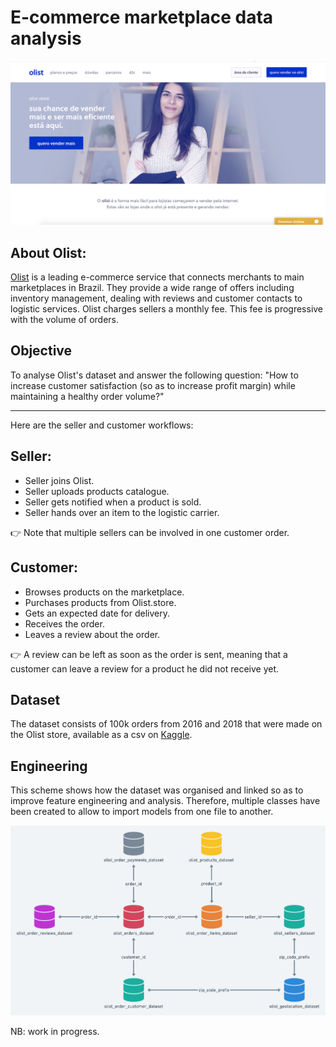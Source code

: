 # E-commerce marketplace data analysis

![](/olist_frontend.png)

## About Olist:
[Olist](https://olist.com/) is a leading e-commerce service that connects merchants to main marketplaces in Brazil. They provide a wide range of offers including inventory management, dealing with reviews and customer contacts to logistic services. Olist charges sellers a monthly fee. This fee is progressive with the volume of orders.

## Objective
To analyse Olist's dataset and answer the following question:
"How to increase customer satisfaction (so as to increase profit margin) while maintaining a healthy order volume?"



------------------------------------

Here are the seller and customer workflows:

## Seller:
- Seller joins Olist.
- Seller uploads products catalogue.
- Seller gets notified when a product is sold.
- Seller hands over an item to the logistic carrier.

👉 Note that multiple sellers can be involved in one customer order.


## Customer:
- Browses products on the marketplace.
- Purchases products from Olist.store.
- Gets an expected date for delivery.
- Receives the order.
- Leaves a review about the order.

👉 A review can be left as soon as the order is sent, meaning that a customer can leave a review for a product he did not receive yet.


## Dataset
The dataset consists of 100k orders from 2016 and 2018 that were made on the Olist store, available as a csv on [Kaggle](https://www.kaggle.com/olistbr/brazilian-ecommerce).


## Engineering
This scheme shows how the dataset was organised and linked so as to improve feature engineering and analysis. Therefore, multiple classes have been created to allow to import models from one file to another.

![](/data_model_olist.png)

NB: work in progress.
